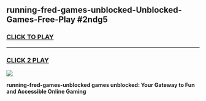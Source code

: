 
## running-fred-games-unblocked-Unblocked-Games-Free-Play #2ndg5
<h3>
<a href="https://us.freeplayer.one?title=running-fred-games-unblocked&ref=9M">CLICK TO PLAY</a></h3>
<hr>

<h3>
<a href="https://us.freeplayer.one?title=running-fred-games-unblocked&ref=9M">CLICK 2 PLAY</a>
  
</h3>

<a href="https://us.freeplayer.one?title=running-fred-games-unblocked&ref=9M"><img src="https://clearcache.store/games.png"></a>


**running-fred-games-unblocked games unblocked: Your Gateway to Fun and Accessible Online Gaming**
